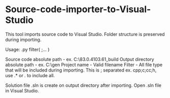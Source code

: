 # Source-code-importer-to-Visual-Studio
This tool imports source code to Visual Studio. Folder structure is preserved during importing.


Usage: <file>.py <source code absolute path> <output directory absolute path> <project name> filter( <file type>;<file type>... )
  
Source code absolute path - ex. C:\83.0.4103.61_build
Output directory absolute path - ex. C:\gen
Project name - Valid filename
Filter - All file type that will be included during importing. This is ; separated ex. cpp;c;cc;h, use .* or *.* to include all.

Solution file .sln is create on output directory after importing.
Open .sln file in Visual Studio.
